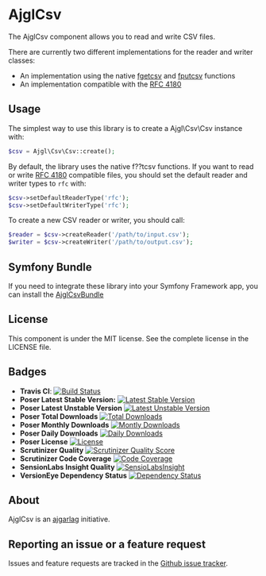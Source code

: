 AjglCsv
=======

The AjglCsv component allows you to read and write CSV files.

There are currently two different implementations for the reader and writer classes:

 * An implementation using the native [fgetcsv](www.php.net/manual/function.fgetcsv.php) and [fputcsv](www.php.net/manual/function.fputcsv.php) functions
 * An implementation compatible with the [RFC 4180](http://tools.ietf.org/html/rfc4180)


Usage
-----

The simplest way to use this library is to create a Ajgl\Csv\Csv instance with:
```php
$csv = Ajgl\Csv\Csv::create();
```

By default, the library uses the native f??tcsv functions. If you want to read
or write [RFC 4180](http://tools.ietf.org/html/rfc4180) compatible files, you
should set the default reader and writer types to ```rfc``` with:
```php
$csv->setDefaultReaderType('rfc');
$csv->setDefaultWriterType('rfc');
```

To create a new CSV reader or writer, you should call:
```php
$reader = $csv->createReader('/path/to/input.csv');
$writer = $csv->createWriter('/path/to/output.csv');
```


Symfony Bundle
--------------

If you need to integrate these library into your Symfony Framework app, you
can install the [AjglCsvBundle](https://github.com/ajgarlag/AjglCsvBundle)


License
-------

This component is under the MIT license. See the complete license in the LICENSE file.


Badges
------

* **Travis CI**: [![Build Status](https://travis-ci.org/ajgarlag/AjglCsv.png?branch=master)](https://travis-ci.org/ajgarlag/AjglCsv)
* **Poser Latest Stable Version:** [![Latest Stable Version](https://poser.pugx.org/ajgl/csv/v/stable.png)](https://packagist.org/packages/ajgl/csv)
* **Poser Latest Unstable Version** [![Latest Unstable Version](https://poser.pugx.org/ajgl/csv/v/unstable.png)](https://packagist.org/packages/ajgl/csv)
* **Poser Total Downloads** [![Total Downloads](https://poser.pugx.org/ajgl/csv/downloads.png)](https://packagist.org/packages/ajgl/csv)
* **Poser Monthly Downloads** [![Montly Downloads](https://poser.pugx.org/ajgl/csv/d/monthly.png)](https://packagist.org/packages/ajgl/csv)
* **Poser Daily Downloads** [![Daily Downloads](https://poser.pugx.org/ajgl/csv/d/daily.png)](https://packagist.org/packages/ajgl/csv)
* **Poser License** [![License](https://poser.pugx.org/ajgl/csv/license.png)](https://packagist.org/packages/ajgl/csv)
* **Scrutinizer Quality** [![Scrutinizer Quality Score](https://scrutinizer-ci.com/g/ajgarlag/AjglCsv/badges/quality-score.png?s=07ede5e0d7f8f6f5065277af7eecbc677c283ee8)](https://scrutinizer-ci.com/g/ajgarlag/AjglCsv/)
* **Scrutinizer Code Coverage** [![Code Coverage](https://scrutinizer-ci.com/g/ajgarlag/AjglCsv/badges/coverage.png?s=00d4254cea1de1ad74e1cacd64d9eef771205ba8)](https://scrutinizer-ci.com/g/ajgarlag/AjglCsv/)
* **SensionLabs Insight Quality** [![SensioLabsInsight](https://insight.sensiolabs.com/projects/47a8fbe8-c9f7-48d8-a0e7-4b3906d8e48f/mini.png)](https://insight.sensiolabs.com/projects/47a8fbe8-c9f7-48d8-a0e7-4b3906d8e48f)
* **VersionEye Dependency Status** [![Dependency Status](https://www.versioneye.com/php/ajgl:csv/dev-master/badge.png)](https://www.versioneye.com/php/ajgl:csv/dev-master)


About
-----

AjglCsv is an [ajgarlag](http://aj.garcialagar.es) initiative.


Reporting an issue or a feature request
---------------------------------------

Issues and feature requests are tracked in the [Github issue tracker](https://github.com/ajgarlag/AjglCsv/issues).
